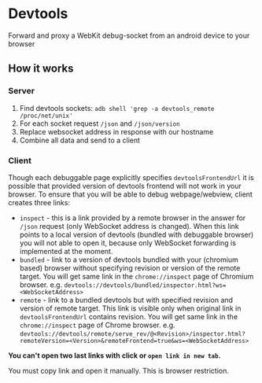 # Devtools

Forward and proxy a WebKit debug-socket from an android device to your browser

## How it works

### Server

1. Find devtools sockets: `adb shell 'grep -a devtools_remote /proc/net/unix'`
2. For each socket request `/json` and `/json/version`
3. Replace websocket address in response with our hostname
4. Combine all data and send to a client

### Client

Though each debuggable page explicitly specifies `devtoolsFrontendUrl` it is
possible that provided version of devtools frontend will not work in your
browser. To ensure that you will be able to debug webpage/webview, client
creates three links:

-   `inspect` - this is a link provided by a remote browser in the answer for
    `/json` request (only WebSocket address is changed). When this link points to
    a local version of devtools (bundled with debuggable browser) you will not able
    to open it, because only WebSocket forwarding is implemented at the moment.
-   `bundled` - link to a version of devtools bundled with your (chromium based)
    browser without specifying revision or version of the remote target. You will
    get same link in the `chrome://inspect` page of Chromium browser.
    e.g. `devtools://devtools/bundled/inspector.html?ws=<WebSocketAddress>`
-   `remote` - link to a bundled devtools but with specified revision and version
    of remote target. This link is visible only when original link in
    `devtoolsFrontendUrl` contains revision. You will get same link in the
    `chrome://inspect` page of Chrome browser.
    e.g. `devtools://devtools/remote/serve_rev/@<Revision>/inspector.html?remoteVersion=<Version>&remoteFrontend=true&ws=<WebSocketAddress>`

**You can't open two last links with click or `open link in new tab`.**

You must copy link and open it manually. This is browser restriction.
